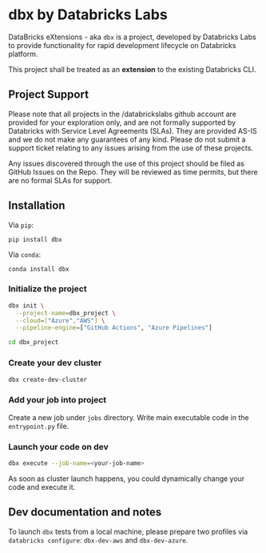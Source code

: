 # dbx by Databricks Labs

DataBricks eXtensions - aka `dbx` is a project, developed by Databricks Labs to  provide functionality for rapid development lifecycle on Databricks platform.  

This project shall be treated as an **extension** to the existing Databricks CLI.

## Project Support
Please note that all projects in the /databrickslabs github account are provided for your exploration only, and are not formally supported by Databricks with Service Level Agreements (SLAs). 
They are provided AS-IS and we do not make any guarantees of any kind. Please do not submit a support ticket relating to any issues arising from the use of these projects.

Any issues discovered through the use of this project should be filed as GitHub Issues on the Repo. They will be reviewed as time permits, but there are no formal SLAs for support.

## Installation

Via `pip`:
```
pip install dbx
```

Via `conda`:
```
conda install dbx
```

### Initialize the project
```bash
dbx init \
  --project-name=dbx_project \
  --cloud=["Azure","AWS"] \
  --pipeline-engine=["GitHub Actions", "Azure Pipelines"]

cd dbx_project
```

### Create your dev cluster

```bash
dbx create-dev-cluster
```

### Add your job into project

Create a new job under `jobs` directory. Write main executable code in the `entrypoint.py` file.

### Launch your code on dev

```bash
dbx execute --job-name=<your-job-name>
```
As soon as cluster launch happens, you could dynamically change your code and execute it.


## Dev documentation and notes


To launch `dbx` tests from a local machine, please prepare two profiles via `databricks configure`: `dbx-dev-aws` and `dbx-dev-azure`.